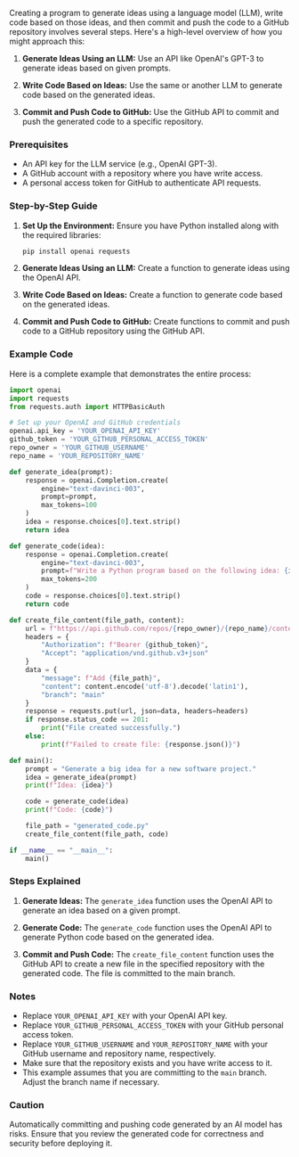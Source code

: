 Creating a program to generate ideas using a language model (LLM), write code based on those ideas, and then commit and push the code to a GitHub repository involves several steps. Here's a high-level overview of how you might approach this:

1. **Generate Ideas Using an LLM:**
   Use an API like OpenAI's GPT-3 to generate ideas based on given prompts.

2. **Write Code Based on Ideas:**
   Use the same or another LLM to generate code based on the generated ideas.

3. **Commit and Push Code to GitHub:**
   Use the GitHub API to commit and push the generated code to a specific repository.

### Prerequisites

- An API key for the LLM service (e.g., OpenAI GPT-3).
- A GitHub account with a repository where you have write access.
- A personal access token for GitHub to authenticate API requests.

### Step-by-Step Guide

1. **Set Up the Environment:**
   Ensure you have Python installed along with the required libraries:
   ```sh
   pip install openai requests
   ```

2. **Generate Ideas Using an LLM:**
   Create a function to generate ideas using the OpenAI API.

3. **Write Code Based on Ideas:**
   Create a function to generate code based on the generated ideas.

4. **Commit and Push Code to GitHub:**
   Create functions to commit and push code to a GitHub repository using the GitHub API.

### Example Code

Here is a complete example that demonstrates the entire process:

```python
import openai
import requests
from requests.auth import HTTPBasicAuth

# Set up your OpenAI and GitHub credentials
openai.api_key = 'YOUR_OPENAI_API_KEY'
github_token = 'YOUR_GITHUB_PERSONAL_ACCESS_TOKEN'
repo_owner = 'YOUR_GITHUB_USERNAME'
repo_name = 'YOUR_REPOSITORY_NAME'

def generate_idea(prompt):
    response = openai.Completion.create(
        engine="text-davinci-003",
        prompt=prompt,
        max_tokens=100
    )
    idea = response.choices[0].text.strip()
    return idea

def generate_code(idea):
    response = openai.Completion.create(
        engine="text-davinci-003",
        prompt=f"Write a Python program based on the following idea: {idea}",
        max_tokens=200
    )
    code = response.choices[0].text.strip()
    return code

def create_file_content(file_path, content):
    url = f"https://api.github.com/repos/{repo_owner}/{repo_name}/contents/{file_path}"
    headers = {
        "Authorization": f"Bearer {github_token}",
        "Accept": "application/vnd.github.v3+json"
    }
    data = {
        "message": f"Add {file_path}",
        "content": content.encode('utf-8').decode('latin1'),
        "branch": "main"
    }
    response = requests.put(url, json=data, headers=headers)
    if response.status_code == 201:
        print("File created successfully.")
    else:
        print(f"Failed to create file: {response.json()}")

def main():
    prompt = "Generate a big idea for a new software project."
    idea = generate_idea(prompt)
    print(f"Idea: {idea}")

    code = generate_code(idea)
    print(f"Code: {code}")

    file_path = "generated_code.py"
    create_file_content(file_path, code)

if __name__ == "__main__":
    main()
```

### Steps Explained

1. **Generate Ideas:**
   The `generate_idea` function uses the OpenAI API to generate an idea based on a given prompt.

2. **Generate Code:**
   The `generate_code` function uses the OpenAI API to generate Python code based on the generated idea.

3. **Commit and Push Code:**
   The `create_file_content` function uses the GitHub API to create a new file in the specified repository with the generated code. The file is committed to the main branch.

### Notes

- Replace `YOUR_OPENAI_API_KEY` with your OpenAI API key.
- Replace `YOUR_GITHUB_PERSONAL_ACCESS_TOKEN` with your GitHub personal access token.
- Replace `YOUR_GITHUB_USERNAME` and `YOUR_REPOSITORY_NAME` with your GitHub username and repository name, respectively.
- Make sure that the repository exists and you have write access to it.
- This example assumes that you are committing to the `main` branch. Adjust the branch name if necessary.

### Caution

Automatically committing and pushing code generated by an AI model has risks. Ensure that you review the generated code for correctness and security before deploying it.
